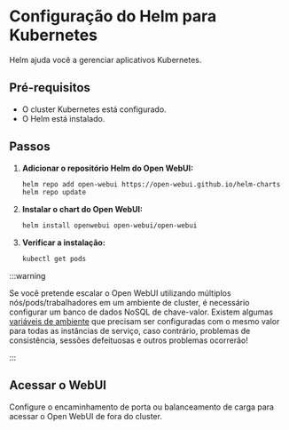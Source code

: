 
# Configuração do Helm para Kubernetes

Helm ajuda você a gerenciar aplicativos Kubernetes.

## Pré-requisitos

- O cluster Kubernetes está configurado.
- O Helm está instalado.

## Passos

1. **Adicionar o repositório Helm do Open WebUI:**

   ```bash
   helm repo add open-webui https://open-webui.github.io/helm-charts
   helm repo update
   ```

2. **Instalar o chart do Open WebUI:**

   ```bash
   helm install openwebui open-webui/open-webui
   ```

3. **Verificar a instalação:**

   ```bash
   kubectl get pods
   ```

:::warning

Se você pretende escalar o Open WebUI utilizando múltiplos nós/pods/trabalhadores em um ambiente de cluster, é necessário configurar um banco de dados NoSQL de chave-valor.
Existem algumas [variáveis de ambiente](https://docs.openwebui.com/getting-started/env-configuration/) que precisam ser configuradas com o mesmo valor para todas as instâncias de serviço, caso contrário, problemas de consistência, sessões defeituosas e outros problemas ocorrerão!

:::

## Acessar o WebUI

Configure o encaminhamento de porta ou balanceamento de carga para acessar o Open WebUI de fora do cluster.

